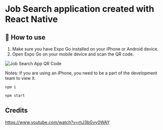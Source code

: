 # Job Search application created with React Native

## 🚀 How to use

1. Make sure you have Expo Go installed on your iPhone or Android device.
2. Open Expo Go on your mobile device and scan the QR code.

![Job Search App QR Code](https://64.media.tumblr.com/396b64c3b4fda94944f78851d143eaef/0810c2631c12dae2-c7/s400x600/7f274f38c8cea8f225fbc095dcaaf69569ed3a2b.pnj)

Notes: If you are using an iPhone, you need to be a part of the development team to view it.

```
npm i
```

```
npm start
```

## Credits

https://www.youtube.com/watch?v=mJ3bGvy0WAY
